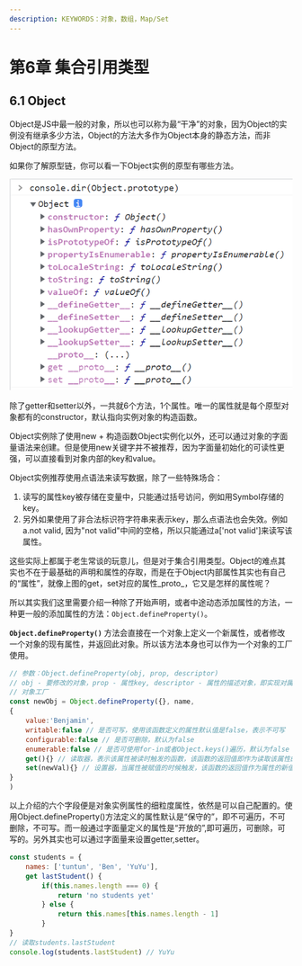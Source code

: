 ```yaml
---
description: KEYWORDS：对象，数组，Map/Set
---
```


# 第6章 集合引用类型

## 6.1 Object

Object是JS中最一般的对象，所以也可以称为最“干净”的对象，因为Object的实例没有继承多少方法，Object的方法大多作为Object本身的静态方法，而非Object的原型方法。

如果你了解原型链，你可以看一下Object实例的原型有哪些方法。

![](<.gitbook/assets/image (3).png>)

除了getter和setter以外，一共就6个方法，1个属性。唯一的属性就是每个原型对象都有的constructor，默认指向实例对象的构造函数。

Object实例除了使用new + 构造函数Object实例化以外，还可以通过对象的字面量语法来创建。但是使用new关键字并不被推荐，因为字面量初始化的可读性更强，可以直接看到对象内部的key和value。

Object实例推荐使用点语法来读写数据，除了一些特殊场合：

1. 读写的属性key被存储在变量中，只能通过括号访问，例如用Symbol存储的key。
2. 另外如果使用了非合法标识符字符串来表示key，那么点语法也会失效。例如a.not valid, 因为"not valid"中间的空格，所以只能通过a\['not valid']来读写该属性。

这些实际上都属于老生常谈的玩意儿，但是对于集合引用类型。Object的难点其实也不在于最基础的声明和属性的存取，而是在于Object内部属性其实也有自己的“属性”，就像上图的get，set对应的属性\_proto\_，它又是怎样的属性呢？

所以其实我们这里需要介绍一种除了开始声明，或者中途动态添加属性的方法，一种更一般的添加属性的方法：`Object.defineProperty()`。

**`Object.defineProperty()`** 方法会直接在一个对象上定义一个新属性，或者修改一个对象的现有属性，并返回此对象。所以该方法本身也可以作为一个对象的工厂使用。

```javascript
// 参数：Object.defineProperty(obj, prop, descriptor)
// obj - 要修改的对象，prop - 属性key, descriptor - 属性的描述对象，即实现对属性的细粒度控制
// 对象工厂
const newObj = Object.defineProperty({}, name, 
{
    value:'Benjamin',
    writable:false // 是否可写，使用该函数定义的属性默认值是false，表示不可写
    configurable:false // 是否可删除，默认为false
    enumerable:false // 是否可使用for-in或者Object.keys()遍历，默认为false
    get(){} // 读取器，表示该属性被读时触发的函数，该函数的返回值即作为读取该属性的结果
    set(newVal){} // 设置器，当属性被赋值的时候触发，该函数的返回值作为属性的新值
}
)
```

以上介绍的六个字段便是对象实例属性的细粒度属性，依然是可以自己配置的。使用Object.defineProperty()方法定义的属性默认是“保守的”，即不可遍历，不可删除，不可写。而一般通过字面量定义的属性是“开放的”,即可遍历，可删除，可写的。另外其实也可以通过字面量来设置getter,setter。

```javascript
const students = {
    names: ['tuntun', 'Ben', 'YuYu'],
    get lastStudent() {
        if(this.names.length === 0) {
            return 'no students yet'
        } else {
            return this.names[this.names.length - 1]
        }   
}
// 读取students.lastStudent
console.log(students.lastStudent) // YuYu
```
